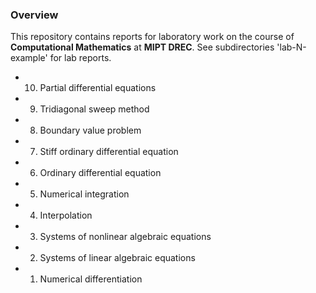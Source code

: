 ### Overview
This repository contains reports for laboratory work on the course of <b>Computational Mathematics</b> at <b>MIPT DREC</b>. 
See subdirectories 'lab-N-example' for lab reports.
- 10. Partial differential equations
- 9. Tridiagonal sweep method
- 8. Boundary value problem
- 7. Stiff ordinary differential equation
- 6. Ordinary differential equation
- 5. Numerical integration
- 4. Interpolation
- 3. Systems of nonlinear algebraic equations
- 2. Systems of linear algebraic equations
- 1. Numerical differentiation
